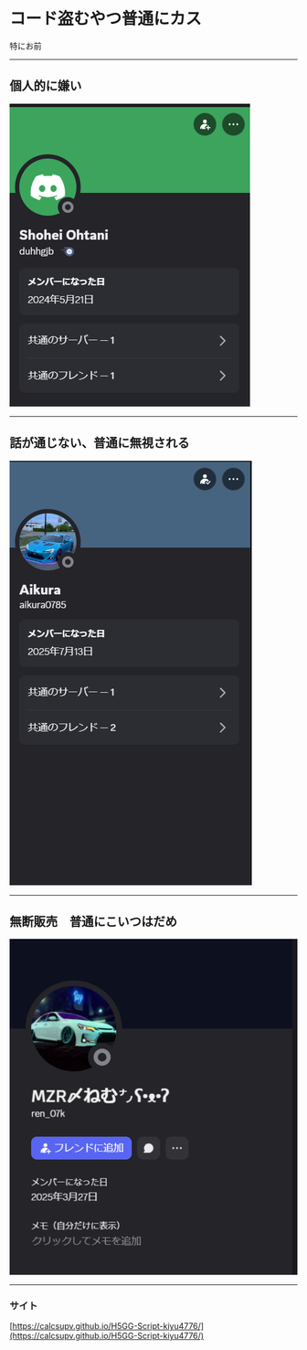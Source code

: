 # コード盗むやつ普通にカス

特にお前

---

## 個人的に嫌い
![個人的に嫌い](https://raw.githubusercontent.com/calcsupv/H5GG-Script-kiyu4776/main/%7BC5ABAFD7-3C1A-492C-B758-51605AACA953%7D.png)

---

## 話が通じない、普通に無視される
![話が通じない、普通に無視](https://raw.githubusercontent.com/calcsupv/H5GG-Script-kiyu4776/main/%7BBA8DB93C-5F96-4B43-8D0D-FEA1F101960B%7D.png)

---

## 無断販売　普通にこいつはだめ
![無断販売　普通にこいつはだめ](https://raw.githubusercontent.com/calcsupv/H5GG-Script-kiyu4776/main/%7B97E3C3EC-6490-4CA7-80A5-252CF1742957%7D.png)

---

### サイト
 [https://calcsupv.github.io/H5GG-Script-kiyu4776/](https://calcsupv.github.io/H5GG-Script-kiyu4776/)
